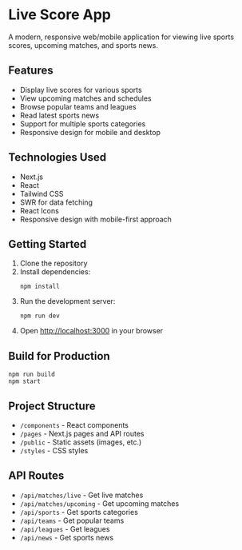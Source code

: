 # Live Score App

A modern, responsive web/mobile application for viewing live sports scores, upcoming matches, and sports news.

## Features

- Display live scores for various sports
- View upcoming matches and schedules
- Browse popular teams and leagues
- Read latest sports news
- Support for multiple sports categories
- Responsive design for mobile and desktop

## Technologies Used

- Next.js
- React
- Tailwind CSS
- SWR for data fetching
- React Icons
- Responsive design with mobile-first approach

## Getting Started

1. Clone the repository
2. Install dependencies:
   ```
   npm install
   ```
3. Run the development server:
   ```
   npm run dev
   ```
4. Open [http://localhost:3000](http://localhost:3000) in your browser

## Build for Production

```
npm run build
npm start
```

## Project Structure

- `/components` - React components
- `/pages` - Next.js pages and API routes
- `/public` - Static assets (images, etc.)
- `/styles` - CSS styles

## API Routes

- `/api/matches/live` - Get live matches
- `/api/matches/upcoming` - Get upcoming matches
- `/api/sports` - Get sports categories
- `/api/teams` - Get popular teams
- `/api/leagues` - Get leagues
- `/api/news` - Get sports news 